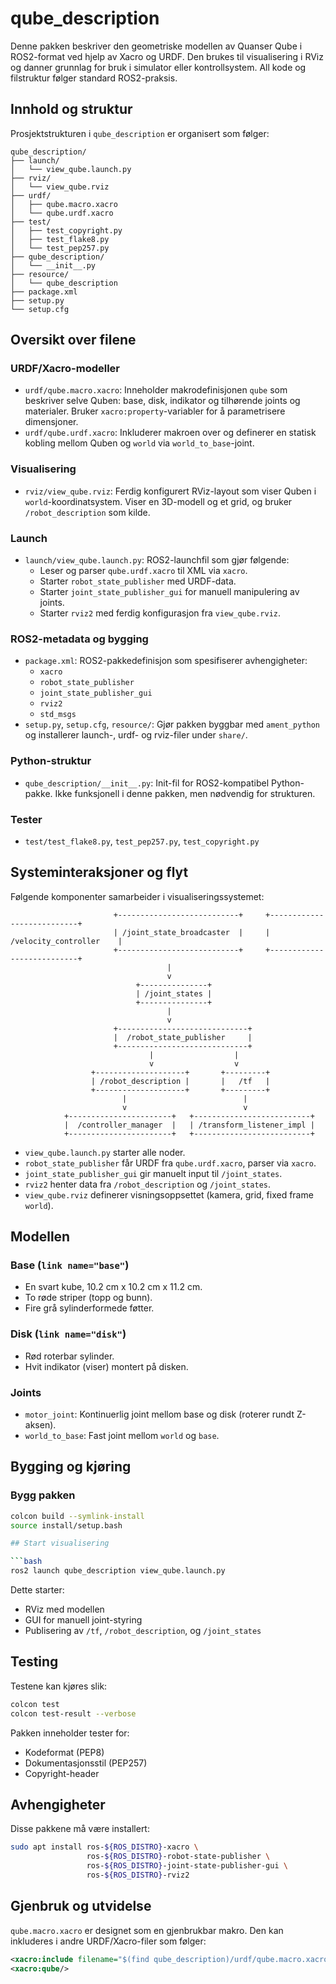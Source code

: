 # qube_description

Denne pakken beskriver den geometriske modellen av Quanser Qube i ROS2-format ved hjelp av Xacro og URDF. Den brukes til visualisering i RViz og danner grunnlag for bruk i simulator eller kontrollsystem. All kode og filstruktur følger standard ROS2-praksis.

## Innhold og struktur

Prosjektstrukturen i `qube_description` er organisert som følger:

```
qube_description/
├── launch/
│   └── view_qube.launch.py
├── rviz/
│   └── view_qube.rviz
├── urdf/
│   ├── qube.macro.xacro
│   └── qube.urdf.xacro
├── test/
│   ├── test_copyright.py
│   ├── test_flake8.py
│   └── test_pep257.py
├── qube_description/
│   └── __init__.py
├── resource/
│   └── qube_description
├── package.xml
├── setup.py
└── setup.cfg
```

## Oversikt over filene

### URDF/Xacro-modeller

- `urdf/qube.macro.xacro`: Inneholder makrodefinisjonen `qube` som beskriver selve Quben: base, disk, indikator og tilhørende joints og materialer. Bruker `xacro:property`-variabler for å parametrisere dimensjoner.
- `urdf/qube.urdf.xacro`: Inkluderer makroen over og definerer en statisk kobling mellom Quben og `world` via `world_to_base`-joint.

### Visualisering

- `rviz/view_qube.rviz`: Ferdig konfigurert RViz-layout som viser Quben i `world`-koordinatsystem. Viser en 3D-modell og et grid, og bruker `/robot_description` som kilde.

### Launch

- `launch/view_qube.launch.py`: ROS2-launchfil som gjør følgende:
  - Leser og parser `qube.urdf.xacro` til XML via `xacro`.
  - Starter `robot_state_publisher` med URDF-data.
  - Starter `joint_state_publisher_gui` for manuell manipulering av joints.
  - Starter `rviz2` med ferdig konfigurasjon fra `view_qube.rviz`.

### ROS2-metadata og bygging

- `package.xml`: ROS2-pakkedefinisjon som spesifiserer avhengigheter:
  - `xacro`
  - `robot_state_publisher`
  - `joint_state_publisher_gui`
  - `rviz2`
  - `std_msgs`
- `setup.py`, `setup.cfg`, `resource/`: Gjør pakken byggbar med `ament_python` og installerer launch-, urdf- og rviz-filer under `share/`.

### Python-struktur

- `qube_description/__init__.py`: Init-fil for ROS2-kompatibel Python-pakke. Ikke funksjonell i denne pakken, men nødvendig for strukturen.

### Tester

- `test/test_flake8.py`, `test_pep257.py`, `test_copyright.py`

## Systeminteraksjoner og flyt

Følgende komponenter samarbeider i visualiseringssystemet:

```
                       +---------------------------+     +---------------------------+
                       | /joint_state_broadcaster  |     |   /velocity_controller    |    
                       +---------------------------+     +---------------------------+
                                   |
                                   v
                            +---------------+
                            | /joint_states |
                            +---------------+
                                   |
                                   v
                       +-----------------------------+
                       |  /robot_state_publisher     |
                       +-----------------------------+
                               |                  |
                               v                  v
                  +--------------------+       +---------+
                  | /robot_description |       |   /tf   |
                  +--------------------+       +---------+
                         |                          |
                         v                          v
            +-----------------------+   +--------------------------+
            |  /controller_manager  |   | /transform_listener_impl |
            +-----------------------+   +--------------------------+
```




- `view_qube.launch.py` starter alle noder.
- `robot_state_publisher` får URDF fra `qube.urdf.xacro`, parser via `xacro`.
- `joint_state_publisher_gui` gir manuelt input til `/joint_states`.
- `rviz2` henter data fra `/robot_description` og `/joint_states`.
- `view_qube.rviz` definerer visningsoppsettet (kamera, grid, fixed frame `world`).



## Modellen

### Base (`link name="base"`)

- En svart kube, 10.2 cm x 10.2 cm x 11.2 cm.
- To røde striper (topp og bunn).
- Fire grå sylinderformede føtter.

### Disk (`link name="disk"`)

- Rød roterbar sylinder.
- Hvit indikator (viser) montert på disken.

### Joints

- `motor_joint`: Kontinuerlig joint mellom base og disk (roterer rundt Z-aksen).
- `world_to_base`: Fast joint mellom `world` og `base`.

## Bygging og kjøring

### Bygg pakken

```bash
colcon build --symlink-install
source install/setup.bash

## Start visualisering

```bash
ros2 launch qube_description view_qube.launch.py
```

Dette starter:

- RViz med modellen
- GUI for manuell joint-styring
- Publisering av `/tf`, `/robot_description`, og `/joint_states`

## Testing

Testene kan kjøres slik:

```bash
colcon test
colcon test-result --verbose
```

Pakken inneholder tester for:

- Kodeformat (PEP8)
- Dokumentasjonsstil (PEP257)
- Copyright-header

## Avhengigheter

Disse pakkene må være installert:

```bash
sudo apt install ros-${ROS_DISTRO}-xacro \
                 ros-${ROS_DISTRO}-robot-state-publisher \
                 ros-${ROS_DISTRO}-joint-state-publisher-gui \
                 ros-${ROS_DISTRO}-rviz2
```

## Gjenbruk og utvidelse

`qube.macro.xacro` er designet som en gjenbrukbar makro. Den kan inkluderes i andre URDF/Xacro-filer som følger:

```xml
<xacro:include filename="$(find qube_description)/urdf/qube.macro.xacro"/>
<xacro:qube/>
```
